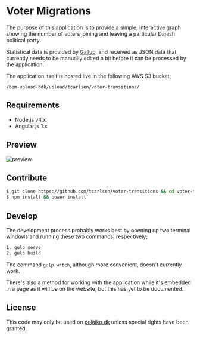 # Voter Migrations

The purpose of this application is to provide a simple, interactive graph
showing the number of voters joining and leaving a particular Danish political
party.

Statistical data is provided by [Gallup](http://www.gallup.com/home.aspx), and
received as JSON data that currently needs to be manually edited a bit before it
can be processed by the application.

The application itself is hosted live in the following AWS S3 bucket;

```
/bem-upload-bdk/upload/tcarlsen/voter-transitions/
```


## Requirements

- Node.js v4.x
- Angular.js 1.x


## Preview

![preview](https://cloud.githubusercontent.com/assets/145288/4613124/17cc0b74-52d2-11e4-9fc9-42a9b6ad0de6.png)


## Contribute

```bash
$ git clone https://github.com/tcarlsen/voter-transitions && cd voter-transitions
$ npm install && bower install
```

## Develop

The development process probably works best by opening up two terminal windows
and running these two commands, respectively;

```bash
1. gulp serve
2. gulp build
```

The command `gulp watch`, although more convenient, doesn't currently work.

There's also a method for working with the application while it's embedded in a
page as it will be on the website, but this has yet to be documented.

## License

This code may only be used on [politiko.dk](http://www.politiko.dk) unless
special rights have been granted.
